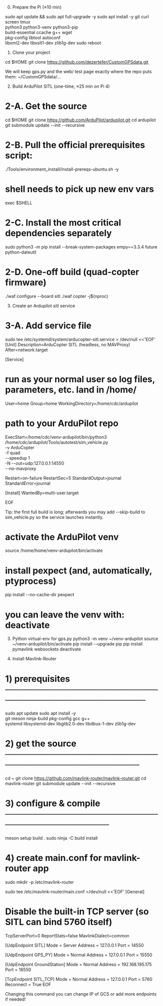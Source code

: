 0. Prepare the Pi (≈10 min)

sudo apt update && sudo apt full-upgrade -y
sudo apt install -y git curl screen tmux \
                    python3 python3-venv python3-pip \
                    build-essential ccache g++ wget \
                    pkg-config libtool autoconf \
                    libxml2-dev libxslt1-dev zlib1g-dev
sudo reboot

1. Clone your project

cd $HOME
git clone https://github.com/dezertefer/CustomGPSdata.git

We will keep gps.py and the web/ test page exactly where the repo puts them:
~/CustomGPSdata/…

2. Build ArduPilot SITL (one-time, ≈25 min on Pi 4)
# 2-A.  Get the source
cd $HOME
git clone https://github.com/ArduPilot/ardupilot.git
cd ardupilot
git submodule update --init --recursive

# 2-B.  Pull the official prerequisites script:
./Tools/environment_install/install-prereqs-ubuntu.sh -y
# shell needs to pick up new env vars
exec $SHELL

# 2-C. Install the most critical dependencies separately
sudo python3 -m pip install --break-system-packages empy==3.3.4 future python-dateutil

# 2-D.  One-off build (quad-copter firmware)
./waf configure --board sitl
./waf copter  -j$(nproc)

3. Create an Ardupilot sitl service

# 3-A. Add service file
sudo tee /etc/systemd/system/arducopter-sitl.service > /dev/null <<'EOF'                               
[Unit]
Description=ArduCopter SITL (headless, no MAVProxy)
After=network.target

[Service]
# run as your normal user so log files, parameters, etc. land in /home/<user>
User=home
Group=home
WorkingDirectory=/home/cdc/ardupilot
# path to your ArduPilot repo

ExecStart=/home/cdc/venv-ardupilot/bin/python3  \
          /home/cdc/ardupilot/Tools/autotest/sim_vehicle.py \
          -v ArduCopter               \
          -f quad                     \
          --speedup 1                 \
          -N --out=udp:127.0.0.1:14550   \
          --no-mavproxy

Restart=on-failure
RestartSec=5
StandardOutput=journal
StandardError=journal

[Install]
WantedBy=multi-user.target

EOF

Tip:
the first full build is long; afterwards you may add --skip-build
to sim_vehicle.py so the service launches instantly.

# activate the ArduPilot venv
source /home/home/venv-ardupilot/bin/activate

# install pexpect (and, automatically, ptyprocess)
pip install --no-cache-dir pexpect
# you can leave the venv with:  deactivate

3. Python virtual-env for gps.py
python3 -m venv ~/venv-ardupilot
source ~/venv-ardupilot/bin/activate
pip install --upgrade pip
pip install pymavlink websockets
deactivate

4. Install Mavlink-Router

# 1) prerequisites ────────────────────────────────────────────────
sudo apt update
sudo apt install -y \
      git meson ninja-build pkg-config gcc g++ \
      systemd libsystemd-dev libglib2.0-dev libdbus-1-dev zlib1g-dev

# 2) get the source ───────────────────────────────────────────────
cd ~
git clone https://github.com/mavlink-router/mavlink-router.git
cd mavlink-router
git submodule update --init --recursive

# 3) configure & compile ──────────────────────────────────────────
meson setup build .
sudo ninja -C build install

# 4) create main.conf for mavlink-router app

sudo mkdir -p /etc/mavlink-router

sudo tee /etc/mavlink-router/main.conf >/dev/null <<'EOF'
[General]
# Disable the built-in TCP server (so SITL can bind 5760 itself)
TcpServerPort=0
ReportStats=false
MavlinkDialect=common

[UdpEndpoint SITL]
Mode    = Server
Address = 127.0.0.1
Port    = 14550

[UdpEndpoint GPS_PY]
Mode    = Normal
Address = 127.0.0.1
Port    = 15550

[UdpEndpoint GroundStation]
Mode    = Normal
Address = 192.168.195.175
Port    = 16550

[TcpEndpoint SITL_TCP]
Mode      = Normal
Address   = 127.0.0.1
Port      = 5760
Reconnect = True
EOF

Changing this command you can change IP of GCS or add more endpoints if needed!


